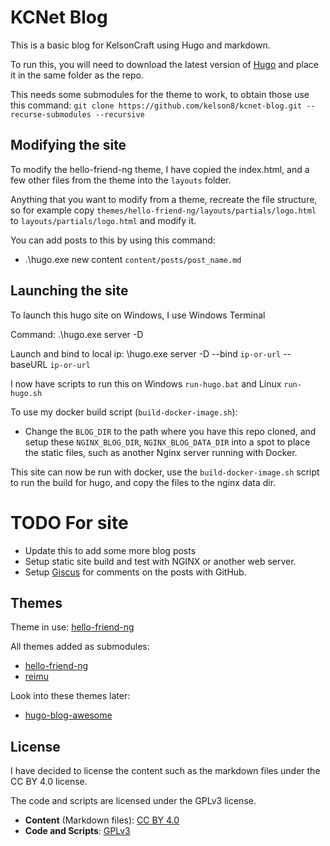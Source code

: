 # KCNet Blog
This is a basic blog for KelsonCraft using Hugo and markdown.

To run this, you will need to download the latest version of [Hugo](https://github.com/gohugoio/hugo) and place it in the same folder as the repo.

This needs some submodules for the theme to work, to obtain those use this command: `git clone https://github.com/kelson8/kcnet-blog.git --recurse-submodules --recursive`

## Modifying the site
To modify the hello-friend-ng theme, I have copied the index.html, and a few other files from the theme into the `layouts` folder.

Anything that you want to modify from a theme, recreate the file structure, so for example copy `themes/hello-friend-ng/layouts/partials/logo.html` to `layouts/partials/logo.html` and modify it.

You can add posts to this by using this command:
* .\hugo.exe new content `content/posts/post_name.md`

## Launching the site
To launch this hugo site on Windows, I use Windows Terminal

Command: .\hugo.exe server -D

Launch and bind to local ip: \hugo.exe server -D --bind `ip-or-url` --baseURL `ip-or-url`

I now have scripts to run this on Windows `run-hugo.bat` and Linux `run-hugo.sh`

To use my docker build script (`build-docker-image.sh`):
* Change the `BLOG_DIR` to the path where you have this repo cloned, and setup these `NGINX_BLOG_DIR`, `NGINX_BLOG_DATA_DIR` into a spot to place the static files, such as another Nginx server running with Docker.

This site can now be run with docker, use the `build-docker-image.sh` script to run the build for hugo, and copy the files to the nginx data dir.

# TODO For site
* Update this to add some more blog posts
* Setup static site build and test with NGINX or another web server.
* Setup [Giscus](https://giscus.app/) for comments on the posts with GitHub.

## Themes
Theme in use: [hello-friend-ng](https://themes.gohugo.io/themes/hugo-theme-hello-friend-ng/)

All themes added as submodules:
* [hello-friend-ng](https://themes.gohugo.io/themes/hugo-theme-hello-friend-ng/)
* [reimu](https://themes.gohugo.io/themes/hugo-theme-reimu/)

Look into these themes later:
* [hugo-blog-awesome](https://themes.gohugo.io/themes/hugo-blog-awesome/)

## License
I have decided to license the content such as the markdown files under the CC BY 4.0 license.

The code and scripts are licensed under the GPLv3 license.

- **Content** (Markdown files): [CC BY 4.0](Licenses/CC-BY-4.0.md)
- **Code and Scripts**: [GPLv3](Licenses/GPL-3.0.md)